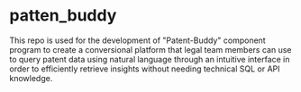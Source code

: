 # patten_buddy
This repo is used for the development of "Patent-Buddy" component program to create a conversional platform that legal team members can use to query patent data using natural language through an intuitive interface in order to efficiently retrieve insights without needing technical SQL or API knowledge.
